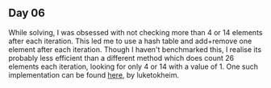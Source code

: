 ## Day 06

While solving, I was obsessed with not checking more than 4 or 14 elements after each iteration. This led me to use a hash table and add+remove one element after each iteration. Though I haven't benchmarked this, I realise its probably less efficient than a different method which does count 26 elements each iteration, looking for only 4 or 14 with a value of 1. One such implementation can be found [here](https://gist.github.com/luketokheim/d88b8c172c434d343bf2f1146c1e56a5), by luketokheim. 